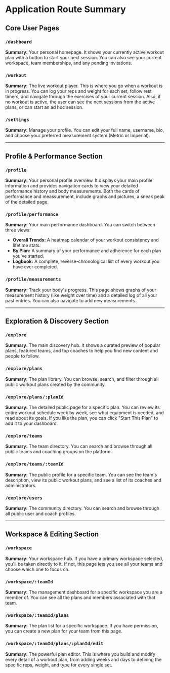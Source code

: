 # Application Route Summary

## Core User Pages

### `/dashboard`
**Summary:** Your personal homepage. It shows your currently active workout plan with a button to start your next session. You can also see your current workspace, team memberships, and any pending invitations.

### `/workout`
**Summary:** The live workout player. This is where you go when a workout is in progress. You can log your reps and weight for each set, follow rest timers, and navigate through the exercises of your current session.
Also, if no workout is active, the user can see the next sessions from the active plans, or can start an ad hoc session.

### `/settings`
**Summary:** Manage your profile. You can edit your full name, username, bio, and choose your preferred measurement system (Metric or Imperial).

---

## Profile & Performance Section

### `/profile`
**Summary:** Your personal profile overview. It displays your main profile information and provides navigation cards to view your detailed performance history and body measurements.
Both the cards of performance and meassurement, include graphs and pictures, a sneak peak of the detailed page.

### `/profile/performance`
**Summary:** Your main performance dashboard. You can switch between three views:
- **Overall Trends:** A heatmap calendar of your workout consistency and lifetime stats.
- **By Plan:** A summary of your performance and adherence for each plan you've started.
- **Logbook:** A complete, reverse-chronological list of every workout you have ever completed.

### `/profile/measurements`
**Summary:** Track your body's progress. This page shows graphs of your measurement history (like weight over time) and a detailed log of all your past entries. You can also navigate to add new measurements.

---

## Exploration & Discovery Section

### `/explore`
**Summary:** The main discovery hub. It shows a curated preview of popular plans, featured teams, and top coaches to help you find new content and people to follow.

### `/explore/plans`
**Summary:** The plan library. You can browse, search, and filter through all public workout plans created by the community.

### `/explore/plans/:planId`
**Summary:** The detailed public page for a specific plan. You can review its entire workout schedule week by week, see what equipment is needed, and read about its goals. If you like the plan, you can click "Start This Plan" to add it to your dashboard.

### `/explore/teams`
**Summary:** The team directory. You can search and browse through all public teams and coaching groups on the platform.

### `/explore/teams/:teamId`
**Summary:** The public profile for a specific team. You can see the team's description, view its public workout plans, and see a list of its coaches and administrators.

### `/explore/users`
**Summary:** The community directory. You can search and browse through all public user and coach profiles.

---

## Workspace & Editing Section

### `/workspace`
**Summary:** Your workspace hub. If you have a primary workspace selected, you'll be taken directly to it. If not, this page lets you see all your teams and choose which one to focus on.

### `/workspace/:teamId`
**Summary:** The management dashboard for a specific workspace you are a member of. You can see all the plans and members associated with that team.

### `/workspace/:teamId/plans`
**Summary:** The plan list for a specific workspace. If you have permission, you can create a new plan for your team from this page.

### `/workspace/:teamId/plans/:planId/edit`
**Summary:** The powerful plan editor. This is where you build and modify every detail of a workout plan, from adding weeks and days to defining the specific reps, weight, and type for every single set.